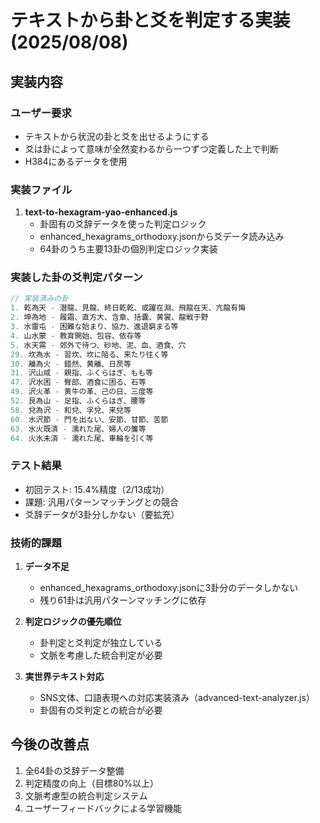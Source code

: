 # テキストから卦と爻を判定する実装 (2025/08/08)

## 実装内容

### ユーザー要求
- テキストから状況の卦と爻を出せるようにする
- 爻は卦によって意味が全然変わるから一つずつ定義した上で判断
- H384にあるデータを使用

### 実装ファイル

1. **text-to-hexagram-yao-enhanced.js**
   - 卦固有の爻辞データを使った判定ロジック
   - enhanced_hexagrams_orthodoxy.jsonから爻データ読み込み
   - 64卦のうち主要13卦の個別判定ロジック実装

### 実装した卦の爻判定パターン

```javascript
// 実装済みの卦
1. 乾為天 - 潜龍、見龍、終日乾乾、或躍在淵、飛龍在天、亢龍有悔
2. 坤為地 - 履霜、直方大、含章、括嚢、黄裳、龍戦于野
3. 水雷屯 - 困難な始まり、協力、進退窮まる等
4. 山水蒙 - 教育開始、包容、依存等
5. 水天需 - 郊外で待つ、砂地、泥、血、酒食、穴
29. 坎為水 - 習坎、坎に陥る、来たり往く等
30. 離為火 - 錯然、黄離、日昃等
31. 沢山咸 - 親指、ふくらはぎ、もも等
47. 沢水困 - 臀部、酒食に困る、石等
49. 沢火革 - 黄牛の革、己の日、三度等
52. 艮為山 - 足指、ふくらはぎ、腰等
58. 兌為沢 - 和兌、孚兌、来兌等
60. 水沢節 - 門を出ない、安節、甘節、苦節
63. 水火既済 - 濡れた尾、婦人の簾等
64. 火水未済 - 濡れた尾、車輪を引く等
```

### テスト結果
- 初回テスト: 15.4%精度（2/13成功）
- 課題: 汎用パターンマッチングとの競合
- 爻辞データが3卦分しかない（要拡充）

### 技術的課題

1. **データ不足**
   - enhanced_hexagrams_orthodoxy.jsonに3卦分のデータしかない
   - 残り61卦は汎用パターンマッチングに依存

2. **判定ロジックの優先順位**
   - 卦判定と爻判定が独立している
   - 文脈を考慮した統合判定が必要

3. **実世界テキスト対応**
   - SNS文体、口語表現への対応実装済み（advanced-text-analyzer.js）
   - 卦固有の爻判定との統合が必要

## 今後の改善点

1. 全64卦の爻辞データ整備
2. 判定精度の向上（目標80%以上）
3. 文脈考慮型の統合判定システム
4. ユーザーフィードバックによる学習機能